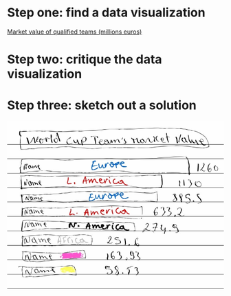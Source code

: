 # Step one: find a data visualization
[Market value of qualified teams (millions euros)]([url](https://www.statista.com/topics/9211/2022-fifa-world-cup/#topicOverview))

# Step two: critique the data visualization

# Step three: sketch out a solution
<img src= "https://github.com/Hershel1706/Data-Visualization/blob/main/Re-Design%20Sketch.jpg">

<div class="flourish-embed flourish-hierarchy" data-src="visualisation/11807497"><script src="https://public.flourish.studio/resources/embed.js"></script></div>

